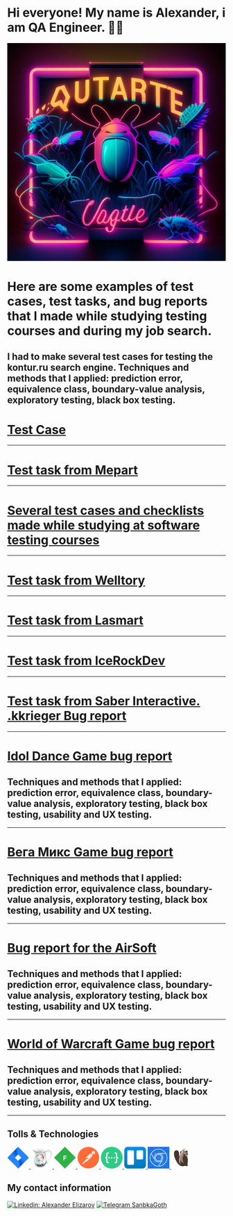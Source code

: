 # Hi everyone! My name is Alexander, i am QA Engineer.   👨‍💻

<div align="center">

  ![IMG](https://github.com/SanbkaGoth/Elizarov_qa/blob/main/bug4.JPG)  
    
  </div>

  

#  Here are some examples of test cases,  test tasks, and bug reports that I made while studying testing courses and during my job search.

**I had to make several test cases for testing the kontur.ru search engine. 
Techniques and methods that I applied: prediction error, equivalence class, boundary-value analysis, exploratory testing, black box testing.**
 -
######
# **[Test Case](https://docs.google.com/spreadsheets/d/1lo9gqUcQX7f8xgydTlP82kPPUczWRA9gD4xFjJrAwFs/edit?usp=sharing)**
 --- 
 
 # **[Test task from Mepart](https://docs.google.com/spreadsheets/d/1msTyqHB9uFo9RttX05Hd8HxoG3FqZwylyrP-TAUH19g/edit?usp=sharing)**
 --- 
# **[Several test cases and checklists made while studying at software testing courses](https://docs.google.com/spreadsheets/d/1Abs6pFeBcAZzNrITSBtcLt6qWpYzyE-fGNzfGUhiw_w/edit?usp=sharing)**
 --- 
 
# **[Test task from Welltory](https://docs.google.com/spreadsheets/d/1ZUnCIMzJWAfE9o8cvEMHL8iHeRqorE21X-KGBGkvKZA/edit?usp=sharing)**
 ---
# **[Test task from Lasmart](https://docs.google.com/spreadsheets/d/1wU6UH5AdS-Dhe0Rkw7xDjyHswfIbxSChTrbfIPmrbkY/edit?usp=sharing)** 
 ---
 # **[Test task from IceRockDev](https://docs.google.com/spreadsheets/d/1NovrijII2ehsxUOPXZVLoDvJ--xScg4EYELzYIv6TY4/edit?usp=sharing)** 
  ---
  # **[Test task from Saber Interactive. .kkrieger Bug report](https://docs.google.com/spreadsheets/d/128Q-UxeRUv5w43addKDI5BlhABvUetlJxxPj5iKmNXk/edit#gid=556319423)** 
  ---
# **[Idol Dance Game bug report](https://docs.google.com/spreadsheets/d/1R14TnuZECUKG_clDwV7OZ0YF8NuIRpIbuvbBYOYUjw0/edit?usp=sharing)** 
## Techniques and methods that I applied: prediction error, equivalence class, boundary-value analysis, exploratory testing, black box testing, usability and UX testing.

 --- 
# **[Вега Микс Game bug report](https://docs.google.com/spreadsheets/d/13Sq7IZ2cUNbcXQ-Trvjo_V9DNiLQe0uLxPwNPLsdS64/edit?usp=sharing)** 
## Techniques and methods that I applied: prediction error, equivalence class, boundary-value analysis, exploratory testing, black box testing,  usability and UX testing.
 --- 
 # **[Bug report for the AirSoft](https://docs.google.com/spreadsheets/d/1sfmDgR9ERE3C0OY5S9FsTZuj9k9egvNF71npjyVGwrg/edit?usp=sharing)** 
## Techniques and methods that I applied: prediction error, equivalence class, boundary-value analysis, exploratory testing, black box testing,  usability and UX testing.
 --- 
  # **[World of Warcraft Game bug report](https://docs.google.com/spreadsheets/d/1BKPKcVMloK62ReUQbXEMcEqHvqwV-Rh7JOulxFvI23Y/edit?usp=sharing)** 
## Techniques and methods that I applied: prediction error, equivalence class, boundary-value analysis, exploratory testing, black box testing,  usability and UX testing.
 --- 
 
 
 ## Tolls & Technologies
 <p align="left">
<a href="https://qase.io/">
<a href="https://www.atlassian.com/software/jira">
<img src="https://github.com/qajenna/qajenna/blob/main/icons/Jira.png" alt="Jira" width="50" height="50" />
</a>
<a href="https://www.charlesproxy.com/">
<img src="https://github.com/qajenna/qajenna/blob/main/icons/Charles.png" alt="Charles" width="50" height="50" />
</a>
<a href="https://www.telerik.com/fiddler">
<img src="https://github.com/qajenna/qajenna/blob/main/icons/Fiddler.png" alt="Fiddler" width="50" height="50" /> 
</a>
<a href="https://www.postman.com/">
<img src="https://github.com/qajenna/qajenna/blob/main/icons/Postman.png" alt="Postman" width="50" height="50" />
</a>
<a href="https://swagger.io/">
<img src="https://github.com/qajenna/qajenna/blob/main/icons/swagger.png" alt="Swagger" width="50" height="50" />
</a>
<a href="https://trello.com/">
<img src="https://github.com/SanbkaGoth/Elizarov_qa/blob/main/trello.png" alt="Trello" width="50" height="50" />
</a>
<a href="https://developer.chrome.com/docs/devtools/">
<img src="https://github.com/SanbkaGoth/Elizarov_qa/blob/main/dev.png" alt="DevTools" width="50" height="50" />
</a>
<a href="https://dbeaver.io/">
<img src="https://github.com/qajenna/qajenna/blob/main/icons/DBeaver.png" alt="DBeaver" width="50" height="50" />
</a>
</p>



 ## My contact information

[![Linkedin: Alexander Elizarov](https://img.shields.io/badge/-LinkedIn-0e76a8?style=flat-square&logo=Linkedin&logoColor=white)](https://www.linkedin.com/in/alexander-elizarov-76b64421b/)
[![Telegram SanbkaGoth](https://img.shields.io/badge/-Telegram-0088cc?style=flat-square&logo=Telegram&logoColor=white)](https://t.me/SanbkaGoth)
